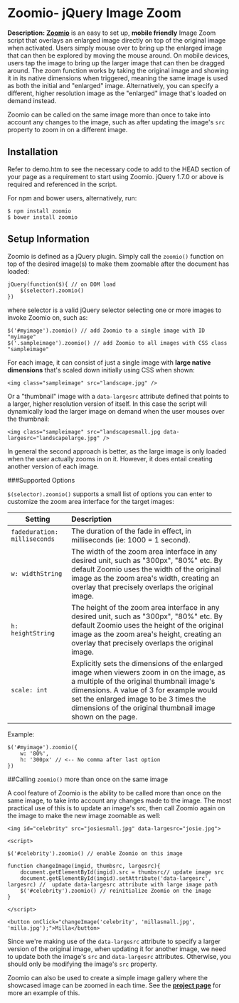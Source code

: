 # Zoomio- jQuery Image Zoom

**Description:**  **[Zoomio](http://dynamicdrive.com/dynamicindex4/zoomio/)** is an easy to set up, **mobile friendly** Image Zoom script that overlays an enlarged image directly on top of the original image when activated. Users simply mouse over to bring up the enlarged image that can then be explored by moving the mouse around. On mobile devices, users tap the image to bring up the larger image that can then be dragged around.  The zoom function works by taking the original image and showing it in its native dimensions when triggered, meaning the same image is used as both the initial and "enlarged" image. Alternatively, you can specify a different, higher resolution image as the "enlarged" image that's loaded on demand instead.

Zoomio can be called on the same image more than once to take into account any changes to the image, such as after updating the image's `src` property to zoom in on a different image.

## Installation
Refer to demo.htm to see the necessary code to add to the HEAD section of your page as a requirement to start using Zoomio. jQuery 1.7.0 or above is required and referenced in the script.

For npm and bower users, alternatively, run:

    $ npm install zoomio
    $ bower install zoomio

## Setup Information
Zoomio is defined as a jQuery plugin. Simply call the `zoomio()` function on top of the desired image(s) to make them zoomable after the document has loaded:

    jQuery(function($){ // on DOM load
    	$(selector).zoomio()
    })

where selector is a valid jQuery selector selecting one or more images to invoke Zoomio on, such as:

    $('#myimage').zoomio() // add Zoomio to a single image with ID "myimage"
    $('.sampleimage').zoomio() // add Zoomio to all images with CSS class "sampleimage"

For each image, it can consist of just a single image with **large native dimensions** that's scaled down initially using CSS when shown:

    <img class="sampleimage" src="landscape.jpg" />

Or a "thumbnail" image with a `data-largesrc` attribute defined that points to a larger, higher resolution version of itself. In this case the script will dynamically load the larger image on demand when the user mouses over the thumbnail:

    <img class="sampleimage" src="landscapesmall.jpg data-largesrc="landscapelarge.jpg" />

In general the second approach is better, as the large image is only loaded when the user actually zooms in on it. However, it does entail creating another version of each image.

###Supported Options

`$(selector).zoomio()` supports a small list of options you can enter to customize the zoom area interface for the target images:

| Setting        | Description           |
| ------------- |:-------------|
| `fadeduration: milliseconds`      | The duration of the fade in effect, in milliseconds (ie: 1000 = 1 second). |
| `w: widthString`      | The width of the zoom area interface in any desired unit, such as "300px", "80%" etc. By default Zoomio uses the width of the original image as the zoom area's width, creating an overlay that precisely overlaps the original image. |
| `h: heightString` | The height of the zoom area interface in any desired unit, such as "300px", "80%" etc. By default Zoomio uses the height of the original image as the zoom area's height, creating an overlay that precisely overlaps the original image. |
| `scale: int` | Explicitly sets the dimensions of the enlarged image when viewers zoom in on the image, as a multiple of the original thumbnail image's dimensions. A value of 3 for example would set the enlarged image to be 3 times the dimensions of the original thumbnail image shown on the page. |
Example:

    $('#myimage').zoomio({
    	w: '80%',
    	h: '300px' // <-- No comma after last option
    })
##Calling `zoomio()` more than once on the same image

A cool feature of Zoomio is the ability to be called more than once on the same image, to take into account any changes made to the image. The most practical use of this is to update an image's src, then call Zoomio again on the image to make the new image zoomable as well:

    <img id="celebrity" src="josiesmall.jpg" data-largesrc="josie.jpg">
    
    <script>
    
    $('#celebrity').zoomio() // enable Zoomio on this image
    
    function changeImage(imgid, thumbsrc, largesrc){
    	document.getElementById(imgid).src = thumbsrc// update image src
    	document.getElementById(imgid).setAttribute('data-largesrc', largesrc) //  update data-largesrc attribute with large image path
    	$('#celebrity').zoomio() // reinitialize Zoomio on the image
    }
    
    </script>
    
    <button onClick="changeImage('celebrity', 'millasmall.jpg', 'milla.jpg');">Milla</button> 

Since we're making use of the `data-largesrc` attribute to specify a larger version of the original image, when updating it for another image, we need to update both the image's `src` and `data-largesrc` attributes. Otherwise, you should only be modifying the image's `src` property.

Zoomio can also be used to create a simple image gallery where the showcased image can be zoomed in each time. See the **[project page](http://dynamicdrive.com/dynamicindex4/zoomio/)** for more an example of this.